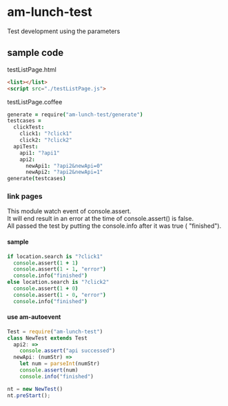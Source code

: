# am-lunch-test
Test development using the parameters

## sample code

testListPage.html
```html
<list></list>
<script src="./testListPage.js">
```

testListPage.coffee
```coffee
generate = require("am-lunch-test/generate")
testcases =
  clickTest:
    click1: "?click1"
    click2: "?click2"
  apiTest:
    api1: "?api1"
    api2:
      newApi1: "?api2&newApi=0"
      newApi2: "?api2&newApi=1"
generate(testcases)
```

### link pages
This module watch event of console.assert.  
It will end result in an error at the time of console.assert() is false.  
All passed the test by putting the console.info after it was true ( "finished").

#### sample
```coffee
if location.search is "?click1"
  console.assert(1 + 1)
  console.assert(1 - 1, "error")
  console.info("finished")
else location.search is "?click2"
  console.assert(1 + 0)
  console.assert(1 - 0, "error")
  console.info("finished")
```

#### use am-autoevent
```js
Test = require("am-lunch-test")
class NewTest extends Test
  api2: =>
    console.assert("api successed")
  newApi: (numStr) =>
    let num = parseInt(numStr)
    console.assert(num)
    console.info("finished")

nt = new NewTest()
nt.preStart();
```
